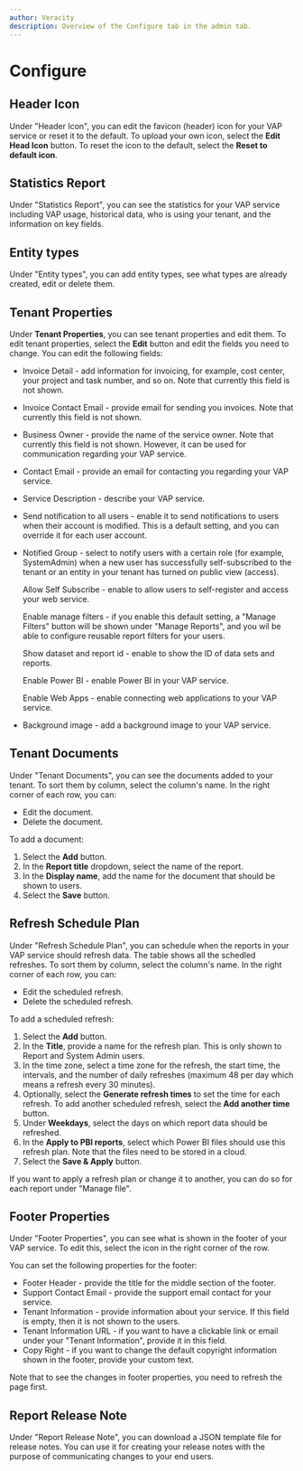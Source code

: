```yaml
---
author: Veracity
description: Overview of the Configure tab in the admin tab.
---
```


# Configure

## Header Icon

Under "Header Icon", you can edit the favicon (header) icon for your VAP service or reset it to the default. To upload your own icon, select the **Edit Head Icon** button. To reset the icon to the default, select the **Reset to default icon**.


## Statistics Report

Under "Statistics Report", you can see the statistics for your VAP service including VAP usage, historical data, who is using your tenant, and the information on key fields.

## Entity types

Under "Entity types", you can add entity types, see what types are already created, edit or delete them.

## Tenant Properties

Under **Tenant Properties**, you can see tenant properties and edit them.
To edit tenant properties, select the **Edit** button and edit the fields you need to change. You can edit the following fields:
* Invoice Detail - add information for invoicing, for example, cost center, your project and task number, and so on. Note that currently this field is not shown.
* Invoice Contact Email - provide email for sending you invoices. Note that currently this field is not shown.
* Business Owner - provide the name of the service owner. Note that currently this field is not shown. However, it can be used for communication regarding your VAP service.
* Contact Email - provide an email for contacting you regarding your VAP service.
* Service Description - describe your VAP service.
* Send notification to all users - enable it to send notifications to users when their account is modified. This is a default setting, and you can override it for each user account.
* Notified Group - select to notify users with a certain role (for example, SystemAdmin) when a new user has successfully self-subscribed to the tenant or an entity in your tenant has turned on public view (access).
	
	Allow Self Subscribe - enable to allow users to self-register and access your web service.
	
	Enable manage filters - if you enable this default setting, a "Manage Filters" button will be shown under "Manage Reports", and you wil be able to configure reusable report filters for your users.
	
	Show dataset and report id - enable to show the ID of data sets and reports.
	
	Enable Power BI - enable Power BI in your VAP service.
	
	Enable Web Apps - enable connecting web applications to your VAP service.

* Background image - add a background image to your VAP service.

## Tenant Documents

Under "Tenant Documents", you can see the documents added to your tenant. To sort them by column, select the column's name. In the right corner of each row, you can:
* Edit the document.
* Delete the document.

To add a document:
1. Select the **Add** button.
2. In the **Report title** dropdown, select the name of the report.
3. In the **Display name**, add the name for the document that should be shown to users.
4. Select the **Save** button.

## Refresh Schedule Plan

Under "Refresh Schedule Plan", you can schedule when the reports in your VAP service should refresh data. The table shows all the schedled refreshes. To sort them by column, select the column's name. In the right corner of each row, you can:
* Edit the scheduled refresh.
* Delete the scheduled refresh.

To add a scheduled refresh:
1. Select the **Add** button.
2. In the **Title**, provide a name for the refresh plan. This is only shown to Report and System Admin users.
3. In the time zone, select a time zone for the refresh, the start time, the intervals, and the number of daily refreshes (maximum 48 per day which means a refresh every 30 minutes).
4. Optionally, select the **Generate refresh times** to set the time for each refresh. To add another scheduled refresh, select the **Add another time** button.
5. Under **Weekdays**, select the days on which report data should be refreshed.
6. In the **Apply to PBI reports**, select which Power BI files should use this refresh plan. Note that the files need to be stored in a cloud.
7. Select the **Save & Apply** button.

If you want to apply a refresh plan or change it to another, you can do so for each report under "Manage file".

## Footer Properties

Under "Footer Properties", you can see what is shown in the footer of your VAP service. To edit this, select the icon in the right corner of the row.

You can set the following properties for the footer:
* Footer Header - provide the title for the middle section of the footer. 
* Support Contact Email - provide the support email contact for your service.
* Tenant Information - provide information about your service. If this field is empty, then it is not shown to the users.
* Tenant Information URL - if you want to have a clickable link or email under your "Tenant Information", provide it in this field.
* Copy Right - if you want to change the default copyright information shown in the footer, provide your custom text.

Note that to see the changes in footer properties, you need to refresh the page first.

## Report Release Note

Under "Report Release Note", you can download a JSON template file for release notes. You can use it for creating your release notes with the purpose of communicating changes to your end users.